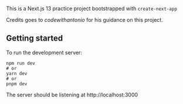 This is a Next.js 13 practice project bootstrapped with `create-next-app`

Credits goes to _codewithantonio_ for his guidance on this project.

## Getting started

To run the development server:

```
npm run dev
# or
yarn dev
# or
pnpm dev
```

The server should be listening at http://localhost:3000
